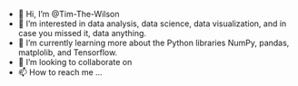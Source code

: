 - 👋 Hi, I’m @Tim-The-Wilson
- 👀 I’m interested in data analysis, data science, data visualization, and in case you missed it, data anything.
- 🌱 I’m currently learning more about the Python libraries NumPy, pandas, matplolib, and Tensorflow. 
- 💞️ I’m looking to collaborate on 
- 📫 How to reach me ...

<!---
Tim-The-Wilson/Tim-The-Wilson is a ✨ special ✨ repository because its `README.md` (this file) appears on your GitHub profile.
You can click the Preview link to take a look at your changes.
--->
